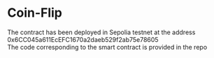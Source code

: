 # Coin-Flip
The contract has been deployed in Sepolia testnet at the address 0x6CC045a611EcEFC1670a2daeb529f2ab75e78605  
The code corresponding to the smart contract is provided in the repo